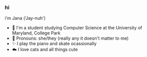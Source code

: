 ### hi

i'm Jana ('Jay-nuh')

- 🧸 I'm a student studying Computer Science at the University of Maryland, College Park
- 🎀 Pronouns: she/they (really any it doesn't matter to me)
- ✨ I play the piano and skate ocassionally 
- ☁️ I love cats and all things cute


